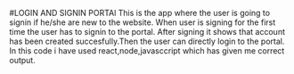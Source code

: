 #LOGIN AND SIGNIN PORTAl
This is the app where the user is going to signin if he/she are new to the website.
When user is signing  for the first time the user has to signin to the portal. After signing it shows that account has been created succesfully.Then the user can directly login to the portal.
In this code i have used react,node,javasccript which has given me correct output.
